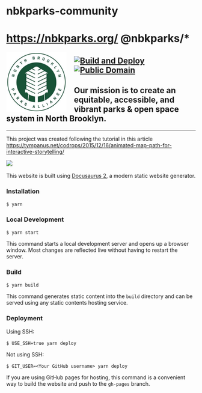 

# nbkparks-community
# https://nbkparks.org/ @nbkparks/\*

<img src="https://github.com/SamuelWitke/North-Brooklyn-Garden-Bike-Tour/blob/main/apps/nbkparks-bike-tour/src/assets/nbkparks.jpg?raw=true" align="left" width="160px" height="160px"/>
<img align="left" width="0" height="162px" hspace="10"/>

[![Build and Deploy](https://github.com/SamuelWitke/nbkparks-community/actions/workflows/main.yml/badge.svg)](https://github.com/SamuelWitke/nbkparks-community/actions/workflows/main.yml)
[![Public Domain](https://img.shields.io/badge/public-domain-lightgrey.svg)](https://creativecommons.org/publicdomain/zero/1.0/)
-----
Our mission is to create an equitable, accessible, and vibrant parks & open space system in North Brooklyn.
----
----
This project was created following the tutorial in this article 
https://tympanus.net/codrops/2015/12/16/animated-map-path-for-interactive-storytelling/


<a target="_blank" href="https://calendar.google.com/event?action=TEMPLATE&amp;tmeid=NmFxMmg3aHVkdmQ4OWoya2l2MHAyZHRqNzcgd2l0a2VzYW1AbQ&amp;tmsrc=witkesam%40gmail.com"><img border="0" src="https://www.google.com/calendar/images/ext/gc_button1_en.gif"></a>


This website is built using [Docusaurus 2](https://docusaurus.io/), a modern static website generator.

### Installation

```
$ yarn
```

### Local Development

```
$ yarn start
```

This command starts a local development server and opens up a browser window. Most changes are reflected live without having to restart the server.

### Build

```
$ yarn build
```

This command generates static content into the `build` directory and can be served using any static contents hosting service.

### Deployment

Using SSH:

```
$ USE_SSH=true yarn deploy
```

Not using SSH:

```
$ GIT_USER=<Your GitHub username> yarn deploy
```

If you are using GitHub pages for hosting, this command is a convenient way to build the website and push to the `gh-pages` branch.
